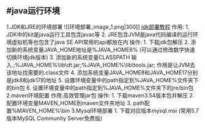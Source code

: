 ## #java运行环境
1.JDK和JRE的环境部署
	![[环境部署_image_1.png|300]]
	[jdk部署教程](https://www.cnblogs.com/interdrp/p/17068514.html)
	作用: 
	1. JDK中的kit是java运行工具包含javac等
	2. JRE包含JVM是java代码编译的运行环境虚拟机等也包含了java SE API常用的api都放在内
	操作:
	1. 下载jdk包解压
	2. 添加新的系统变量JAVA_HOME地址是%JAVA_HOME8%  (可以通过修改数字快速切换环境jdk版本)
		3. 添加新的系统变量CLASSPATH   输入.;%JAVA_HOME%\lib\dt.jar;%JAVA_HOME%\lib\tools.jar;   作用是让JVM去该地址找需要的.class文件
		4. 添加系统变量JAVA_HOME8和JAVA_HOME17分别是jdk8和jdk17的地址
		5. 设置环境变量中的path指定到%JAVA_HOME%文件夹下的bin包
		6. 设置环境变量中的path指定到%JAVA_HOME%文件夹下的jre/bin包
2.maven环境配置
	作用:高效管理jar包
	操作:
	1. 下载maven3.54版本包并解压
	2. 配置环境变量MAVEN_HOME到maven文件夹地址
	3. path配置%MAVEN_HOME%\bin
3.Mysql环境部署
	1. 下载对应版本mysql.msi  (常用5.7版本MySQL Community Server免费版)
